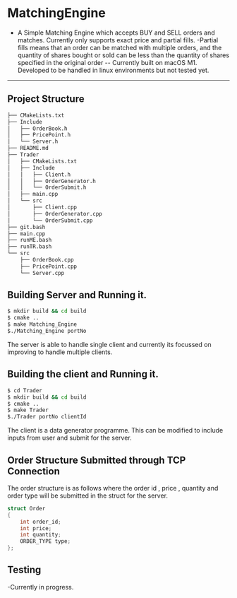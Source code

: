 # MatchingEngine
- A Simple Matching Engine which accepts BUY and SELL orders and matches. Currently only supports exact price and partial fills.
-Partial fills means that an order can be matched with multiple orders, and the quantity of shares bought or sold can be less than the quantity of shares specified in the original order
-- Currently built on macOS M1. Developed to be handled in linux environments but not tested yet. 
---

## Project Structure 
```bash
├── CMakeLists.txt
├── Include
│   ├── OrderBook.h
│   ├── PricePoint.h
│   └── Server.h
├── README.md
├── Trader
│   ├── CMakeLists.txt
│   ├── Include
│   │   ├── Client.h
│   │   ├── OrderGenerator.h
│   │   └── OrderSubmit.h
│   ├── main.cpp
│   └── src
│       ├── Client.cpp
│       ├── OrderGenerator.cpp
│       └── OrderSubmit.cpp
├── git.bash
├── main.cpp
├── runME.bash
├── runTR.bash
└── src
    ├── OrderBook.cpp
    ├── PricePoint.cpp
    └── Server.cpp
```

## Building Server and Running it.
```bash
$ mkdir build && cd build
$ cmake ..
$ make Matching_Engine 
$./Matching_Engine portNo
```
The server is able to handle single client and currently its focussed on improving to handle multiple clients.

## Building the client and Running it.
```bash
$ cd Trader 
$ mkdir build && cd build
$ cmake ..
$ make Trader 
$./Trader portNo clientId
```
The client is a data generator programme. This can be modified to include inputs from user and submit for the server. 

## Order Structure Submitted through TCP Connection
The order structure is as follows where the order id , price , quantity and order type will be submitted in the struct for the server.
```c++
struct Order
{
    int order_id;
    int price;
    int quantity;
    ORDER_TYPE type;
};
```

## Testing 
-Currently in progress.